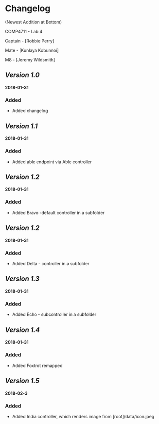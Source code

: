 # Changelog 
(Newest Addition at Bottom)

COMP4711 - Lab 4

Captain - [Robbie Perry]

Mate - [Kunlaya Kobunnoi]

M8 - [Jeremy Wildsmith]

## *Version 1.0*
#### 2018-01-31 
### Added
- Added changelog

## *Version 1.1*
#### 2018-01-31 
### Added
- Added able endpoint via Able controller

## *Version 1.2*
#### 2018-01-31 
### Added
- Added Bravo -default controller in a subfolder

## *Version 1.2*
#### 2018-01-31 
### Added
- Added Delta - controller in a subfolder

## *Version 1.3*
#### 2018-01-31 
### Added
- Added Echo - subcontroller in a subfolder

## *Version 1.4*
#### 2018-01-31 
### Added
- Added Foxtrot remapped

## *Version 1.5*
#### 2018-02-3
### Added
- Added India controller, which renders image from [root]/data/icon.jpeg
